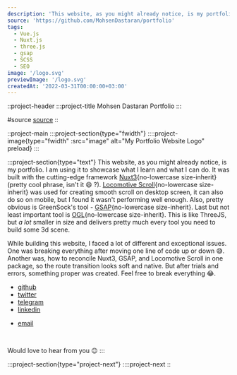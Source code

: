 ```yaml
---
description: 'This website, as you might already notice, is my portfolio. I am using it to showcase what I learn and what I can do. It was built with the cutting-edge framework Nuxt'
source: 'https://github.com/MohsenDastaran/portfolio'
tags:
  - Vue.js
  - Nuxt.js
  - three.js
  - gsap
  - SCSS
  - SEO
image: '/logo.svg'
previewImage: '/logo.svg'
createdAt: '2022-03-31T00:00:00+03:00'
---
```


::project-header
:::project-title
Mohsen Dastaran Portfolio
:::

#source
[source](https://github.com/MohsenDastaran/portfolio)
::

::project-main
:::project-section{type="fwidth"}
::::project-image{type="fwidth" :src="image" alt="My Portfolio Website Logo" preload}
:::

:::project-section{type="text"}
This website, as you might already notice, is my portfolio. I am using it to showcase what I learn and what I can do. It was built with the cutting-edge framework [Nuxt3](https://v3.nuxtjs.org){no-lowercase size-inherit} (pretty cool phrase, isn't it :smile: ?). [Locomotive Scroll](https://locomotivemtl.github.io/locomotive-scroll/){no-lowercase size-inherit} was used for creating smooth scroll on desktop screen, it can also do so on mobile, but I found it wasn't performing well enough. Also, pretty obvious is GreenSock's tool - [GSAP](https://greensock.com/gsap/){no-lowercase size-inherit}. Last but not least important tool is [OGL](https://github.com/oframe/ogl){no-lowercase size-inherit}. This is like ThreeJS, but _a lot_ smaller in size and delivers pretty much every tool you need to build some 3d scene.

While building this website, I faced a lot of different and exceptional issues. One was breaking everything after moving one line of code up or down :sweat_smile:. Another was, how to reconcile Nuxt3, GSAP, and Locomotive Scroll in one package, so the route transition looks soft and native. But after trials and errors, something proper was created. Feel free to break everything :joy:.

- [github](https://github.com/MohsenDastaran)
- [twitter](https://x.com/Mohsen_Dastaran)
- [telegram](https://t.me/MohsenDastaran)
- [linkedin](https://www.linkedin.com/in/MohsenDastaran)
<!-- - [blog](https://blog.MohsenDastaran.xyz) -->
- [email](mailto:mohsen.dastaran@gmail.com)

<br />

Would love to hear from you :wink:
:::

:::project-section{type="project-next"}
::::project-next
::
